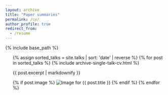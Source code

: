 ```yaml
---
layout: archive
title: "Paper summaries"
permalink: /cv/
author_profile: true
redirect_from:
  - /resume
---
```


{% include base_path %}

<ul>{% assign sorted_talks = site.talks | sort: 'date' | reverse %}
  {% for post in sorted_talks %}
    {% include archive-single-talk-cv.html %}
    <p>{{ post.excerpt | markdownify }}</p>
    {% if post.image %}
      <img src="{{ post.image }}" alt="Image for {{ post.title }}" style="max-width: 200px;">
    {% endif %}
  {% endfor %}
</ul>

<!-- <ul>
  {% assign sorted_talks = site.talks | sort: 'date' | reverse %}
  {% for post in sorted_talks %}
    <li>
      <h2><a href="{{ post.url | relative_url }}">{{ post.title }}</a></h2>
      <p>{{ post.excerpt | markdownify }}</p>
      {% if post.image %}
        <img src="{{ post.image }}" alt="Image for {{ post.title }}" style="max-width: 300px;">
      {% endif %}
    </li>
  {% endfor %}
</ul> -->
